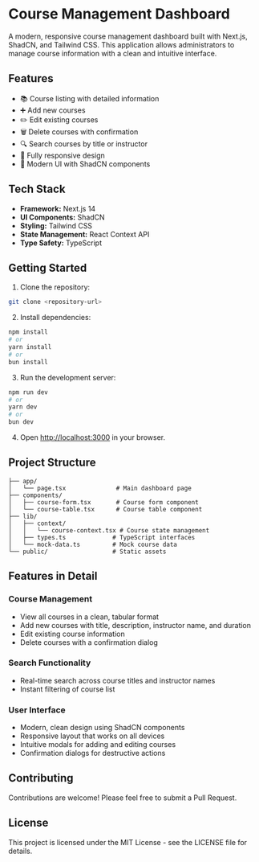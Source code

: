 # Course Management Dashboard

A modern, responsive course management dashboard built with Next.js, ShadCN, and Tailwind CSS. This application allows administrators to manage course information with a clean and intuitive interface.

## Features

- 📚 Course listing with detailed information
- ➕ Add new courses
- ✏️ Edit existing courses
- 🗑️ Delete courses with confirmation
- 🔍 Search courses by title or instructor
- 📱 Fully responsive design
- 🎨 Modern UI with ShadCN components

## Tech Stack

- **Framework:** Next.js 14
- **UI Components:** ShadCN
- **Styling:** Tailwind CSS
- **State Management:** React Context API
- **Type Safety:** TypeScript

## Getting Started

1. Clone the repository:
```bash
git clone <repository-url>
```

2. Install dependencies:
```bash
npm install
# or
yarn install
# or
bun install
```

3. Run the development server:
```bash
npm run dev
# or
yarn dev
# or
bun dev
```

4. Open [http://localhost:3000](http://localhost:3000) in your browser.

## Project Structure

```
├── app/
│   └── page.tsx              # Main dashboard page
├── components/
│   ├── course-form.tsx       # Course form component
│   └── course-table.tsx      # Course table component
├── lib/
│   ├── context/
│   │   └── course-context.tsx # Course state management
│   ├── types.ts             # TypeScript interfaces
│   └── mock-data.ts         # Mock course data
└── public/                  # Static assets
```

## Features in Detail

### Course Management
- View all courses in a clean, tabular format
- Add new courses with title, description, instructor name, and duration
- Edit existing course information
- Delete courses with a confirmation dialog

### Search Functionality
- Real-time search across course titles and instructor names
- Instant filtering of course list

### User Interface
- Modern, clean design using ShadCN components
- Responsive layout that works on all devices
- Intuitive modals for adding and editing courses
- Confirmation dialogs for destructive actions

## Contributing

Contributions are welcome! Please feel free to submit a Pull Request.

## License

This project is licensed under the MIT License - see the LICENSE file for details.

